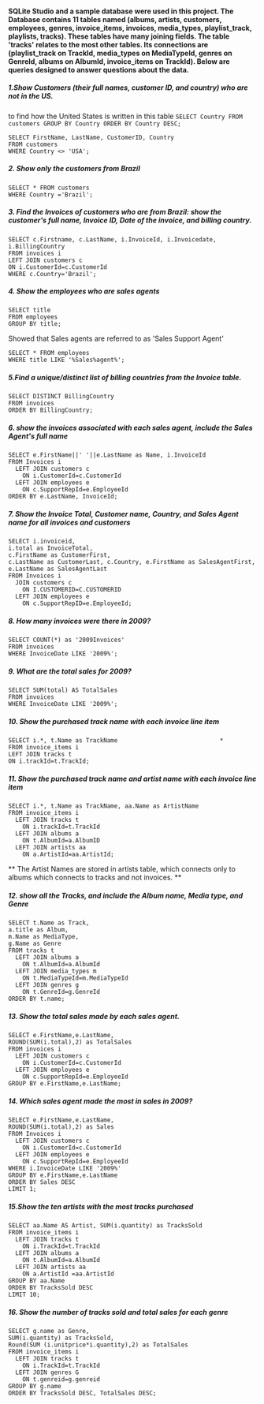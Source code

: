#### SQLite Studio and a sample database were used in this project. The Database contains 11 tables named (albums, artists, customers, employees, genres, invoice_items, invoices, media_types, playlist_track, playlists, tracks). These tables have many joining fields. The table 'tracks' relates to the most other tables. Its connections are (playlist_track on TrackId, media_types on MediaTypeId, genres on GenreId, albums on AlbumId, invoice_items on TrackId). Below are queries designed to answer questions about the data.

##### 1.Show Customers (their full names, customer ID, and country) who are not in the US.
 to find how the United States is written in this table
``SELECT Country FROM customers GROUP BY Country ORDER BY Country DESC; ``


 
```
SELECT FirstName, LastName, CustomerID, Country 
FROM customers
WHERE Country <> 'USA';
```

##### 2. Show only the customers from Brazil
```
SELECT * FROM customers 
WHERE Country ='Brazil';
```

##### 3. Find the Invoices of customers who are from Brazil: show the customer's full name, Invoice ID, Date of the invoice, and billing country.
```
SELECT c.Firstname, c.LastName, i.InvoiceId, i.Invoicedate, i.BillingCountry
FROM invoices i
LEFT JOIN customers c
ON i.CustomerId=c.CustomerId
WHERE c.Country='Brazil'; 
```

##### 4. Show the employees who are sales agents
```
SELECT title
FROM employees
GROUP BY title;
```
Showed that Sales agents are referred to as 'Sales Support Agent'

```
SELECT * FROM employees
WHERE title LIKE '%Sales%agent%';
```

##### 5.Find a unique/distinct list of billing countries from the Invoice table.
```
SELECT DISTINCT BillingCountry 
FROM invoices
ORDER BY BillingCountry;
```
##### 6. show the invoices associated with each sales agent, include the Sales Agent's full name
```
SELECT e.FirstName||' '||e.LastName as Name, i.InvoiceId
FROM Invoices i
  LEFT JOIN customers c
    ON i.CustomerId=c.CustomerId
  LEFT JOIN employees e
    ON c.SupportRepId=e.EmployeeId
ORDER BY e.LastName, InvoiceId;
```
##### 7. Show the Invoice Total, Customer name, Country, and Sales Agent name for all invoices and customers
```
SELECT i.invoiceid,
i.total as InvoiceTotal,
c.FirstName as CustomerFirst,
c.LastName as CustomerLast, c.Country, e.FirstName as SalesAgentFirst, e.LastName as SalesAgentLast
FROM Invoices i
  JOIN customers c
    ON I.CUSTOMERID=C.CUSTOMERID
  LEFT JOIN employees e
    ON c.SupportRepID=e.EmployeeId;
```

##### 8. How many invoices were there in 2009?
```
SELECT COUNT(*) as '2009Invoices'
FROM invoices
WHERE InvoiceDate LIKE '2009%';
```
##### 9. What are the total sales for 2009?
```
SELECT SUM(total) AS TotalSales
FROM invoices
WHERE InvoiceDate LIKE '2009%'; 
```
##### 10. Show the purchased track name with each invoice line item
```
SELECT i.*, t.Name as TrackName                             *
FROM invoice_items i
LEFT JOIN tracks t
ON i.trackId=t.TrackId;
```
##### 11. Show the purchased track name and artist name with each invoice line item
```
SELECT i.*, t.Name as TrackName, aa.Name as ArtistName
FROM invoice_items i
  LEFT JOIN tracks t
    ON i.trackId=t.TrackId
  LEFT JOIN albums a
    ON t.AlbumId=a.AlbumID
  LEFT JOIN artists aa
    ON a.ArtistId=aa.ArtistId;
```
 ** The Artist Names are stored in artists table, which connects only to albums which connects to tracks and not invoices. **   

##### 12. show all the Tracks, and include the Album name, Media type, and Genre
```
SELECT t.Name as Track,
a.title as Album, 
m.Name as MediaType, 
g.Name as Genre
FROM tracks t
  LEFT JOIN albums a
    ON t.AlbumId=a.AlbumId
  LEFT JOIN media_types m
    ON t.MediaTypeId=m.MediaTypeId
  LEFT JOIN genres g
    ON t.GenreId=g.GenreId
ORDER BY t.name;
```
##### 13. Show the total sales made by each sales agent.
```
SELECT e.FirstName,e.LastName,
ROUND(SUM(i.total),2) as TotalSales
FROM invoices i
  LEFT JOIN customers c
    ON i.CustomerId=c.CustomerId
  LEFT JOIN employees e
    ON c.SupportRepId=e.EmployeeId
GROUP BY e.FirstName,e.LastName;
```
##### 14. Which sales agent made the most in sales in 2009?
```
SELECT e.FirstName,e.LastName,
ROUND(SUM(i.total),2) as Sales
FROM Invoices i
  LEFT JOIN customers c
    ON i.CustomerId=c.CustomerId
  LEFT JOIN employees e
    ON c.SupportRepId=e.EmployeeId
WHERE i.InvoiceDate LIKE '2009%'
GROUP BY e.FirstName,e.LastName
ORDER BY Sales DESC
LIMIT 1;
```
##### 15.Show the ten artists with the most tracks purchased
```
SELECT aa.Name AS Artist, SUM(i.quantity) as TracksSold
FROM invoice_items i 
  LEFT JOIN tracks t
    ON i.TrackId=t.TrackId
  LEFT JOIN albums a
    ON t.AlbumId=a.AlbumId
  LEFT JOIN artists aa
    ON a.ArtistId =aa.ArtistId
GROUP BY aa.Name
ORDER BY TracksSold DESC
LIMIT 10;
```
##### 16. Show the number of tracks sold and total sales for each genre
```
SELECT g.name as Genre, 
SUM(i.quantity) as TracksSold, 
Round(SUM (i.unitprice*i.quantity),2) as TotalSales
FROM invoice_items i 
  LEFT JOIN tracks t
    ON i.TrackId=t.TrackId
  LEFT JOIN genres G
    ON t.genreid=g.genreid
GROUP BY g.name
ORDER BY TracksSold DESC, TotalSales DESC;
```
